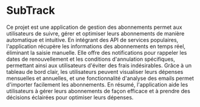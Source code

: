 # SubTrack
Ce projet est une application de gestion des abonnements permet aux utilisateurs de suivre, gérer et optimiser leurs abonnements de manière automatique et intuitive. En intégrant des API de services populaires, l'application récupère les informations des abonnements en temps réel, éliminant la saisie manuelle. 
Elle offre des notifications pour rappeler les dates de renouvellement et les conditions d'annulation spécifiques, permettant ainsi aux utilisateurs d'éviter des frais indésirables. Grâce à un tableau de bord clair, les utilisateurs peuvent visualiser leurs dépenses mensuelles et annuelles, et une fonctionnalité d'analyse des emails permet d'importer facilement les abonnements. 
En résumé, l'application aide les utilisateurs à gérer leurs abonnements de façon efficace et à prendre des décisions éclairées pour optimiser leurs dépenses.
